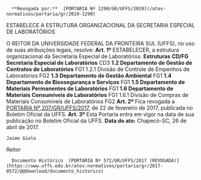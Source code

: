       **Revogada por:**  [PORTARIA Nº 1290/GR/UFFS/2019](/atos-normativos/portaria/gr/2019-1290) 

   ESTABELECE A ESTRUTURA ORGANIZACIONAL DA SECRETARIA ESPECIAL DE LABORATÓRIOS  

  O REITOR DA UNIVERSIDADE FEDERAL DA FRONTEIRA SUL (UFFS), no uso de suas atribuições legais, resolve:  **Art. 1º**  ESTABELECER, a estrutura organizacional da Secretaria Especial de Laboratórios.      **Estruturas**    **CD/FG**      **Secretaria Especial de Laboratórios**   CD3     **1.2 Departamento de Gestão de Contratos de Laboratórios**   FG1     1.2.1 Divisão de Controle de Empenhos de Laboratórios   FG2     **1.3 Departamento de Gestão Ambiental**   FG1     **1.4 Departamento de Biossegurança e Serviços**   FG1     **1.5 Departamento de Materiais Permanentes de Laboratórios**   FG1     **1.6 Departamento de Materiais Consumíveis de Laboratórios**   FG1     1.6.1 Divisão de Compras de Materiais Consumíveis de Laboratórios   FG2       **Art. 2º**  Fica revogada a [PORTARIA Nº 207/GR/UFFS/2017](https://www.uffs.edu.br/atos-normativos/portaria/gr/2017-0207), de 22 de fevereiro de 2017, publicada no Boletim Oficial da UFFS. **Art. 3º**  Esta Portaria entra em vigor na data de sua publicação no Boletim Oficial da UFFS.        **Data do ato:** Chapecó-SC, 26 de abril de 2017.   
 

    Jaime Giolo   
 Reitor 

      Documento Histórico  [PORTARIA Nº 572/GR/UFFS/2017 (REVOGADA)](https://www.uffs.edu.br/atos-normativos/portaria/gr/2017-0572/@@download/documento_historico)     
      